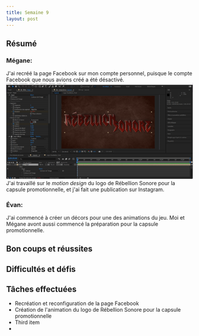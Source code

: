 ```yaml
---
title: Semaine 9
layout: post
---
```


## Résumé

### Mégane:

J'ai recréé la page Facebook sur mon compte personnel, puisque le compte Facebook que nous avions créé a été désactivé.
![Megane AfterEffects](../medias/MotionDesign_Megane.png)
J'ai travaillé sur le *motion design* du logo de Rébellion Sonore pour la capsule promotionnelle, et j'ai fait une publication sur Instagram.

### Évan:

J'ai commencé à créer un décors pour une des animations du jeu. Moi et Mégane avont aussi commencé la préparation pour la capsule promotionnelle.

## Bon coups et réussites

## Difficultés et défis

## Tâches effectuées

- Recréation et reconfiguration de la page Facebook
- Création de l'animation du logo de Rébellion Sonore pour la capsule promotionnelle
- Third item
- 
